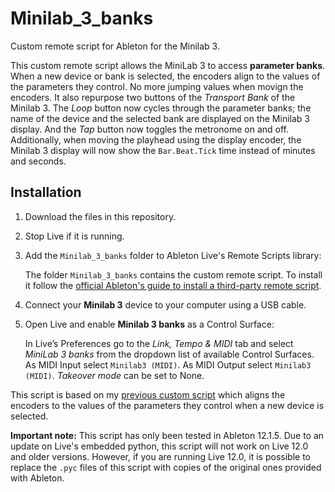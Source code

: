 # Minilab_3_banks
Custom remote script for Ableton for the Minilab 3.

This custom remote script allows the MiniLab 3 to access **parameter banks**. When a new device or bank is selected, the encoders align to the values of  the parameters they control. No more jumping values when movign the encoders. It also repurpose two buttons of the *Transport Bank* of the Minilab 3. The *Loop* button now cycles through the parameter banks; the name of the device and the selected bank are displayed on the Minilab 3 display. And the *Tap* button now toggles the metronome on and off. Additionally, when moving the playhead using the display encoder, the Minilab 3 display will now show the `Bar.Beat.Tick` time instead of minutes and seconds. 

Installation
------------

1. 	Download the files in this repository.
1.	Stop Live if it is running.
1.	Add the `Minilab_3_banks` folder to Ableton Live's Remote Scripts library:

	The folder `Minilab_3_banks` contains the custom remote script. To install it follow the [official Ableton's guide to install a third-party remote script](https://help.ableton.com/hc/en-us/articles/209072009-Installing-third-party-remote-scripts).
1. 	Connect your **Minilab 3** device to your computer using a USB cable.
1.	Open Live and enable **Minilab 3 banks** as a Control Surface:

	In Live’s Preferences go to the *Link, Tempo & MIDI* tab and select *MiniLab 3 banks* from the dropdown list of available Control Surfaces. As MIDI Input select `Minilab3 (MIDI)`. As MIDI Output select `Minilab3 (MIDI)`. *Takeover mode* can be set to None.

This script is based on my [previous custom script](https://github.com/diegorad/MiniLab_3_Notify) which aligns the encoders to the values of the parameters they control when a new device is selected.

**Important note:**
This script has only been tested in Ableton 12.1.5. Due to an update on Live's embedded python, this script will not work on Live 12.0 and older versions. However, if you are running Live 12.0, it is possible to replace the `.pyc` files of this script with copies of the original ones provided with Ableton.
